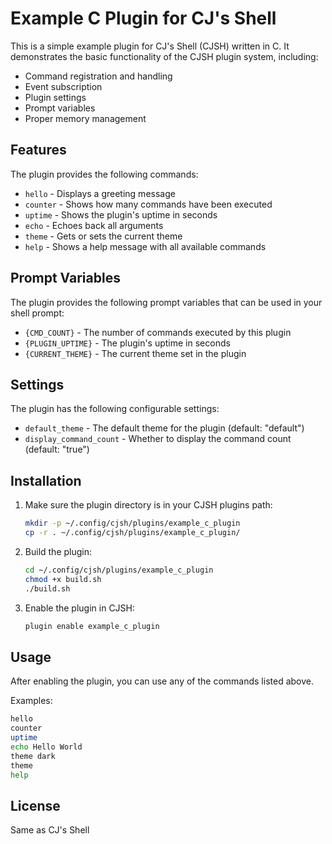 # Example C Plugin for CJ's Shell

This is a simple example plugin for CJ's Shell (CJSH) written in C. It demonstrates the basic functionality of the CJSH plugin system, including:

- Command registration and handling
- Event subscription
- Plugin settings
- Prompt variables
- Proper memory management

## Features

The plugin provides the following commands:

- `hello` - Displays a greeting message
- `counter` - Shows how many commands have been executed
- `uptime` - Shows the plugin's uptime in seconds
- `echo` - Echoes back all arguments
- `theme` - Gets or sets the current theme
- `help` - Shows a help message with all available commands

## Prompt Variables

The plugin provides the following prompt variables that can be used in your shell prompt:

- `{CMD_COUNT}` - The number of commands executed by this plugin
- `{PLUGIN_UPTIME}` - The plugin's uptime in seconds
- `{CURRENT_THEME}` - The current theme set in the plugin

## Settings

The plugin has the following configurable settings:

- `default_theme` - The default theme for the plugin (default: "default")
- `display_command_count` - Whether to display the command count (default: "true")

## Installation

1. Make sure the plugin directory is in your CJSH plugins path:
   ```bash
   mkdir -p ~/.config/cjsh/plugins/example_c_plugin
   cp -r . ~/.config/cjsh/plugins/example_c_plugin/
   ```

2. Build the plugin:
   ```bash
   cd ~/.config/cjsh/plugins/example_c_plugin
   chmod +x build.sh
   ./build.sh
   ```

3. Enable the plugin in CJSH:
   ```bash
   plugin enable example_c_plugin
   ```

## Usage

After enabling the plugin, you can use any of the commands listed above.

Examples:
```bash
hello
counter
uptime
echo Hello World
theme dark
theme
help
```

## License

Same as CJ's Shell
